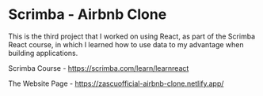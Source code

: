 # Scrimba - Airbnb Clone

This is the third project that I worked on using React, as part of the Scrimba React course, in which I learned how to use data to my advantage when building applications.

Scrimba Course - https://scrimba.com/learn/learnreact

The Website Page - https://zascuofficial-airbnb-clone.netlify.app/
